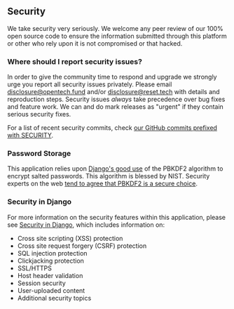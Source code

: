 ## Security

We take security very seriously. We welcome any peer review of our 100% open source code to ensure the information submitted through this platform or other who rely upon it is not compromised or that hacked.

### Where should I report security issues?

In order to give the community time to respond and upgrade we strongly urge you report all security issues privately. Please email disclosure@opentech.fund and/or disclosure@reset.tech with details and reproduction steps. Security issues *always* take precedence over bug fixes and feature work. We can and do mark releases as "urgent" if they contain serious security fixes.

For a list of recent security commits, check [our GitHub commits prefixed with SECURITY](https://github.com/HyphaApp/hypha/search?utf8=%E2%9C%93&q=SECURITY&type=Commits).

### Password Storage

This application relies upon [Django's good use](https://docs.djangoproject.com/en/2.1/topics/auth/passwords/) of the PBKDF2 algorithm to encrypt salted passwords. This algorithm is blessed by NIST. Security experts on the web [tend to agree that PBKDF2 is a secure choice](http://security.stackexchange.com/questions/4781/do-any-security-experts-recommend-bcrypt-for-password-storage).

### Security in Django

For more information on the security features within this application, please see [Security in Django](https://docs.djangoproject.com/en/2.1/topics/security/), which includes information on:

* Cross site scripting (XSS) protection
* Cross site request forgery (CSRF) protection
* SQL injection protection
* Clickjacking protection
* SSL/HTTPS
* Host header validation
* Session security
* User-uploaded content
* Additional security topics
